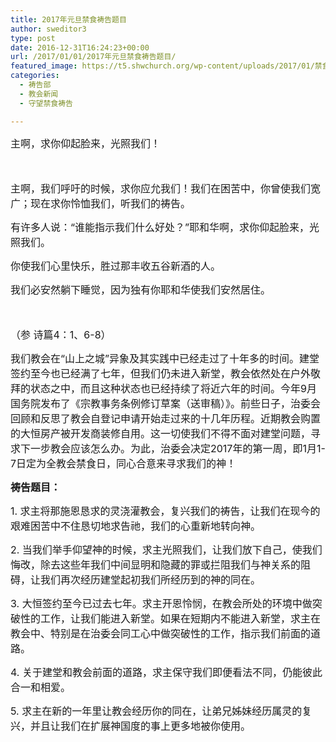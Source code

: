 ```yaml
---
title: 2017年元旦禁食祷告题目
author: sweditor3
type: post
date: 2016-12-31T16:24:23+00:00
url: /2017/01/01/2017年元旦禁食祷告题目/
featured_image: https://t5.shwchurch.org/wp-content/uploads/2017/01/禁食祷告1-640x288.jpg
categories:
  - 祷告部
  - 教会新闻
  - 守望禁食祷告

---
```

<span style="font-size: 12pt;">主啊，求你仰起脸来，光照我们！</span>
  
<!--more-->


  
<span style="font-size: 12pt;">    </span>
  
<span style="font-size: 12pt;">主啊，我们呼吁的时候，求你应允我们！我们在困苦中，你曾使我们宽广；现在求你怜恤我们，听我们的祷告。</span>
  
<span style="font-size: 12pt;">有许多人说：“谁能指示我们什么好处？”耶和华啊，求你仰起脸来，光照我们。</span>
  
<span style="font-size: 12pt;">你使我们心里快乐，胜过那丰收五谷新酒的人。</span>
  
<span style="font-size: 12pt;">我们必安然躺下睡觉，因为独有你耶和华使我们安然居住。</span>
  
<span style="font-size: 12pt;">                                             </span>
  
<span style="font-size: 12pt;">（参 诗篇4：1、6-8）</span>

<span style="font-size: 12pt;">我们教会在“山上之城”异象及其实践中已经走过了十年多的时间。建堂签约至今也已经满了七年，但我们仍未进入新堂，教会依然处在户外敬拜的状态之中，而且这种状态也已经持续了将近六年的时间。今年9月国务院发布了《宗教事务条例修订草案（送审稿）》。前些日子，治委会回顾和反思了教会自登记申请开始走过来的十几年历程。近期教会购置的大恒房产被开发商装修自用。这一切使我们不得不面对建堂问题，寻求下一步教会应该怎么办。为此，治委会决定2017年的第一周，即1月1-7日定为全教会禁食日，同心合意来寻求我们的神！</span>

**<span style="font-size: 12pt;">祷告题目：</span>**

<span style="font-size: 12pt;">1. 求主将那施恩恳求的灵浇灌教会，复兴我们的祷告，让我们在现今的艰难困苦中不住恳切地求告祂，我们的心重新地转向神。</span>

<span style="font-size: 12pt;">2. 当我们举手仰望神的时候，求主光照我们，让我们放下自己，使我们悔改，除去这些年我们中间显明和隐藏的罪或拦阻我们与神关系的阻碍，让我们再次经历建堂起初我们所经历到的神的同在。</span>

<span style="font-size: 12pt;">3. 大恒签约至今已过去七年。求主开恩怜悯，在教会所处的环境中做突破性的工作，让我们能进入新堂。如果在短期内不能进入新堂，求主在教会中、特别是在治委会同工心中做突破性的工作，指示我们前面的道路。</span>

<span style="font-size: 12pt;">4. 关于建堂和教会前面的道路，求主保守我们即便看法不同，仍能彼此合一和相爱。</span>

<span style="font-size: 12pt;">5. 求主在新的一年里让教会经历你的同在，让弟兄姊妹经历属灵的复兴，并且让我们在扩展神国度的事上更多地被你使用。</span>